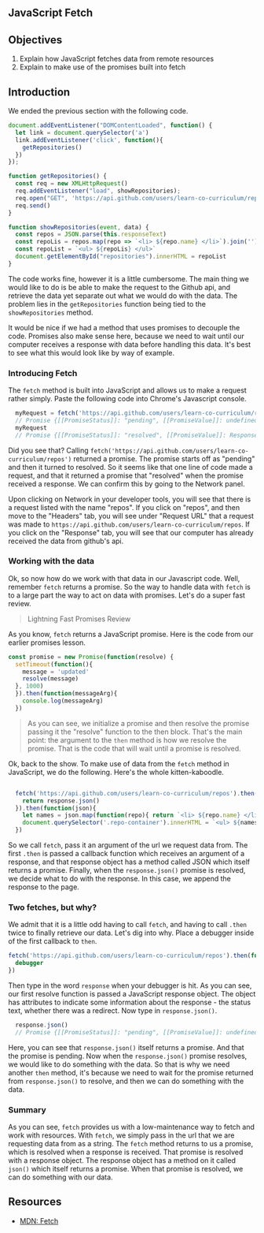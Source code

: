 JavaScript Fetch
---

## Objectives

1. Explain how JavaScript fetches data from remote resources
2. Explain to make use of the promises built into fetch

## Introduction

We ended the previous section with the following code.

```js
document.addEventListener("DOMContentLoaded", function() {
  let link = document.querySelector('a')
  link.addEventListener('click', function(){
    getRepositories()
  })
});

function getRepositories() {
  const req = new XMLHttpRequest()
  req.addEventListener("load", showRepositories);
  req.open("GET", 'https://api.github.com/users/learn-co-curriculum/repos')
  req.send()
}

function showRepositories(event, data) {
  const repos = JSON.parse(this.responseText)
  const repoLis = repos.map(repo => `<li> ${repo.name} </li>`).join('')
  const repoList = `<ul> ${repoLis} </ul>`
  document.getElementById("repositories").innerHTML = repoList
}
```

The code works fine, however it is a little cumbersome.  The main thing we would like to do is be able to make the request to the Github api, and retrieve the data yet separate out what we would do with the data.  The problem lies in the `getRepositories` function being tied to the `showRepositories` method.  

It would be nice if we had a method that uses promises to decouple the code.  Promises also make sense here, because we need to wait until our computer receives a response with data before handling this data.  It's best to see what this would look like by way of example.

### Introducing Fetch

The `fetch` method is built into JavaScript and allows us to make a request rather simply.  Paste the following code into Chrome's Javascript console.  

```js
  myRequest = fetch('https://api.github.com/users/learn-co-curriculum/repos')
  // Promise {[[PromiseStatus]]: "pending", [[PromiseValue]]: undefined}
  myRequest
  // Promise {[[PromiseStatus]]: "resolved", [[PromiseValue]]: Response}
```

Did you see that?  Calling `fetch('https://api.github.com/users/learn-co-curriculum/repos')` returned a promise.  The promise starts off as "pending" and then it turned to resolved.  So it seems like that one line of code made a request, and that it returned a promise that "resolved" when the promise received a response.  We can confirm this by going to the Network panel.

Upon clicking on Network in your developer tools, you will see that there is a request listed with the name "repos".  If you click on "repos", and then move to the "Headers" tab, you will see under "Request URL" that a request was made to  `https://api.github.com/users/learn-co-curriculum/repos`.  If you click on the "Response" tab, you will see that our computer has already received the data from github's api.  

### Working with the data

Ok, so now how do we work with that data in our Javascript code.  Well, remember `fetch` returns a promise.  So the way to handle data with `fetch` is to a large part the way to act on data with promises.  Let's do a super fast review.     

> Lightning Fast Promises Review
>
  As you know, `fetch` returns a JavaScript promise.  Here is the code from our earlier promises lesson.

  ```js
  const promise = new Promise(function(resolve) {
    setTimeout(function(){
      message = 'updated'
      resolve(message)
    }, 1000)
    }).then(function(messageArg){
      console.log(messageArg)
    })
  ```
  > As you can see, we initialize a promise and then resolve the promise passing it the "resolve" function to the then block.  That's the main point: the argument to the `then` method is how we resolve the promise.  That is the code that will wait until a promise is resolved.  

Ok, back to the show.  To make use of data from the `fetch` method in JavaScript, we do the following.  Here's the whole kitten-kaboodle.

```js

  fetch('https://api.github.com/users/learn-co-curriculum/repos').then(function(response){
    return response.json()
  }).then(function(json){
    let names = json.map(function(repo){ return `<li> ${repo.name} </li>` }).join(' ')
    document.querySelector('.repo-container').innerHTML = `<ul> ${names} </ul>`
  })
```

So we call `fetch`, pass it an argument of the url we request data from.  The first `.then` is passed a callback function which receives an argument of a response, and that response object has a method called JSON which itself returns a promise.  Finally, when the `response.json()` promise is resolved, we decide what to do with the response.  In this case, we append the response to the page.

### Two fetches, but why?

We admit that it is a little odd having to call `fetch`, and having to call `.then` twice to finally retrieve our data.  Let's dig into why.  Place a debugger inside of the first callback to `then`.     

```js
fetch('https://api.github.com/users/learn-co-curriculum/repos').then(function(response){
  debugger
})
```

Then type in the word `response` when your debugger is hit.  As you can see, our first resolve function is passed a JavaScript response object.  The object has attributes to indicate some information about the response - the status text, whether there was a redirect.  Now type in `response.json()`.

```js
  response.json()
  // Promise {[[PromiseStatus]]: "pending", [[PromiseValue]]: undefined}
```

Here, you can see that `response.json()` itself returns a promise.  And that the promise is pending.  Now when the `response.json()` promise resolves, we would like to do something with the data.  So that is why we need another `then` method, it's because we need to wait for the promise returned from `response.json()` to resolve, and then we can do something with the data.

### Summary

As you can see, `fetch` provides us with a low-maintenance way to fetch and work with resources. With `fetch`, we simply pass in the url that we are requesting data from as a string.  The `fetch` method returns to us a promise, which is resolved when a response is received.  That promise is resolved with a response object.  The response object has a method on it called `json()` which itself returns a promise.  When that promise is resolved, we can do something with our data.

## Resources

- [MDN: Fetch](https://developers.google.com/web/updates/2015/03/introduction-to-fetch?hl=en)
